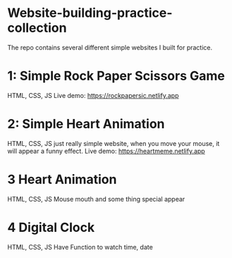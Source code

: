 # Website-building-practice-collection
The repo contains several different simple websites I built for practice.
# 1: Simple Rock Paper Scissors Game
HTML, CSS, JS
Live demo: https://rockpapersic.netlify.app
# 2: Simple Heart Animation
HTML, CSS, JS
just really simple website, when you move your mouse, it will appear a funny effect.
Live demo: https://heartmeme.netlify.app
# 3 Heart Animation
HTML, CSS, JS
Mouse mouth and some thing special appear
# 4 Digital Clock
HTML, CSS, JS
Have Function to watch time, date
